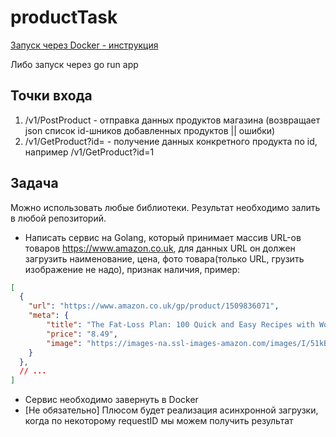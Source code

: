 # productTask

[Запуск через Docker - инструкция](dockerProduct/README.md)

Либо запуск через go run app

## Точки входа

1. /v1/PostProduct - отправка данных продуктов магазина (возвращает json список id-шников добавленных продуктов || ошибки)
2. /v1/GetProduct?id= - получение данных конкретного продукта по id, например /v1/GetProduct?id=1


## Задача

Можно использовать любые библиотеки.
Результат необходимо залить в любой репозиторий.

- Написать сервис на Golang, который принимает массив URL-ов товаров https://www.amazon.co.uk,
для данных URL он должен загрузить наименование, цена, фото товара(только URL, грузить изображение не надо), признак наличия, пример:

``` json
[
  {
    "url": "https://www.amazon.co.uk/gp/product/1509836071",
    "meta": {
        "title": "The Fat-Loss Plan: 100 Quick and Easy Recipes with Workouts",
        "price": "8.49",
        "image": "https://images-na.ssl-images-amazon.com/images/I/51kB2nKZ47L._SX382_BO1,204,203,200_.jpg",
    }
  },
  // ...
]
```
- Сервис необходимо завернуть в Docker
- [Не обязательно] Плюсом будет реализация асинхронной загрузки, когда по некоторому requestID мы можем получить результат
